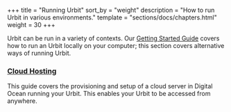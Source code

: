 +++
title = "Running Urbit"
sort_by = "weight"
description = "How to run Urbit in various environments."
template = "sections/docs/chapters.html"
weight = 30
+++

Urbit can be run in a variety of contexts. Our [Getting Started
Guide](/getting-started/_index) covers how to run an Urbit locally on your
computer; this section covers alternative ways of running Urbit.

### [Cloud Hosting](/using/running/hosting)

This guide covers the provisioning and setup of a cloud server in Digital Ocean
running your Urbit. This enables your Urbit to be accessed from anywhere.
